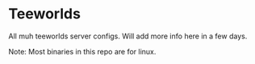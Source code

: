 Teeworlds
=========

All muh teeworlds server configs.
Will add more info here in a few days.

Note:
Most binaries in this repo are for linux.

